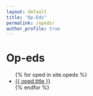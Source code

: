 ```yaml
---
layout: default
title: "Op-Eds"
permalink: /opeds/
author_profile: true
---
```



<h1>Op-eds</h1>
<ul>
{% for oped in site.opeds %}
  <li>
    <a href="{{ oped.url }}">{{ oped.title }}</a>
  </li>
{% endfor %}
</ul>

